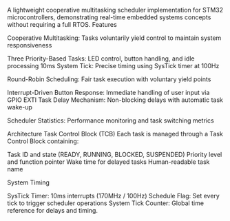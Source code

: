 A lightweight cooperative multitasking scheduler implementation for STM32 microcontrollers, demonstrating real-time embedded systems concepts without requiring a full RTOS.
Features

Cooperative Multitasking: 
Tasks voluntarily yield control to maintain system responsiveness

Three Priority-Based Tasks: LED control, button handling, and idle processing
10ms System Tick: Precise timing using SysTick timer at 100Hz

Round-Robin Scheduling: Fair task execution with voluntary yield points

Interrupt-Driven Button Response: Immediate handling of user input via GPIO EXTI
Task Delay Mechanism: Non-blocking delays with automatic task wake-up

Scheduler Statistics: Performance monitoring and task switching metrics

Architecture
Task Control Block (TCB)
Each task is managed through a Task Control Block containing:

Task ID and state (READY, RUNNING, BLOCKED, SUSPENDED)
Priority level and function pointer
Wake time for delayed tasks
Human-readable task name

System Timing

SysTick Timer: 10ms interrupts (170MHz / 100Hz)
Schedule Flag: Set every tick to trigger scheduler operations
System Tick Counter: Global time reference for delays and timing.

